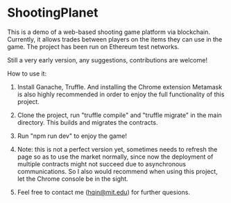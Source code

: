 # ShootingPlanet

This is a demo of a web-based shooting game platform via blockchain. Currently, it allows trades between players on the items they can use in the game. The project has been run on Ethereum test networks.

Still a very early version, any suggestions, contributions are welcome!

How to use it:

1. Install Ganache, Truffle. And installing the Chrome extension Metamask is also highly recommended in order to enjoy the full functionality of this project.

2. Clone the project, run "truffle compile" and "truffle migrate" in the main directory. This builds and migrates the contracts.

3. Run "npm run dev" to enjoy the game!

4. Note: this is not a perfect version yet, sometimes needs to refresh the page so as to use the market normally, since now the deployment of multiple contracts might not succeed due to asynchronous communications. So I also would recommend when using this project, let the Chrome console be in the sight.

5. Feel free to contact me (hqin@mit.edu) for further quesions.
